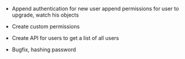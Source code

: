 - Append authentication for new user
append permissions for user to upgrade, watch his objects

- Create custom permissions

- Create API for users to get a list of all users 
- Bugfix, hashing password